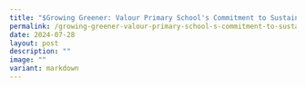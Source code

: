 ```yaml
---
title: "$Growing Greener: Valour Primary School's Commitment to Sustainability"
permalink: /growing-greener-valour-primary-school-s-commitment-to-sustainability/
date: 2024-07-28
layout: post
description: ""
image: ""
variant: markdown
---
```


